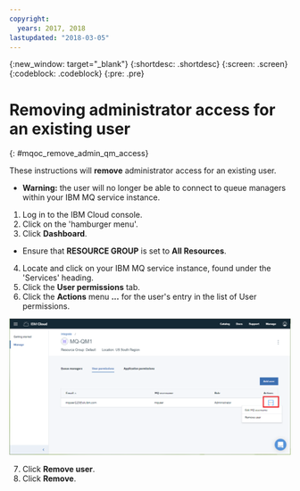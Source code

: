 ```yaml
---
copyright:
  years: 2017, 2018
lastupdated: "2018-03-05"
---
```


{:new_window: target="_blank"}
{:shortdesc: .shortdesc}
{:screen: .screen}
{:codeblock: .codeblock}
{:pre: .pre}

# Removing administrator access for an existing user
{: #mqoc_remove_admin_qm_access}

These instructions will **remove** administrator access for an existing user.
  * **Warning:** the user will no longer be able to connect to queue managers within your IBM MQ service instance.

1. Log in to the IBM Cloud console.
2. Click on the 'hamburger menu'.
3. Click **Dashboard**.
  * Ensure that **RESOURCE GROUP** is set to **All Resources**.
4. Locate and click on your IBM MQ service instance, found under the 'Services' heading.
5. Click the **User permissions** tab.
6. Click the **Actions** menu **...** for the user's entry in the list of User permissions.

 ![Image showing the location of the action button](images/mqoc_admin_access_action_button.png)

7. Click **Remove user**.
8. Click **Remove**.
